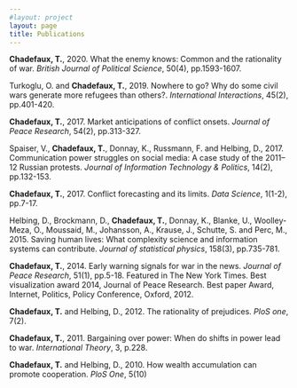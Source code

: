 ```yaml
---
#layout: project
layout: page
title: Publications
---
```



**Chadefaux, T.**, 2020. What the enemy knows: Common and the rationality of war. *British Journal of Political Science*, 50(4), pp.1593-1607.

Turkoglu, O. and **Chadefaux, T.**, 2019. Nowhere to go? Why do some civil wars generate more refugees than others?. *International Interactions*, 45(2), pp.401-420.

**Chadefaux, T.**, 2017. Market anticipations of conflict onsets. *Journal of Peace Research*, 54(2), pp.313-327.

Spaiser, V., **Chadefaux, T.**, Donnay, K., Russmann, F. and Helbing, D., 2017. Communication power struggles on social media: A case study of the 2011–12 Russian protests. *Journal of Information Technology & Politics*, 14(2), pp.132-153.

**Chadefaux, T.**, 2017. Conflict forecasting and its limits. *Data Science*, 1(1-2), pp.7-17.

Helbing, D., Brockmann, D., **Chadefaux, T.**, Donnay, K., Blanke, U., Woolley-Meza, O., Moussaid, M., Johansson, A., Krause, J., Schutte, S. and Perc, M., 2015. Saving human lives: What complexity science and information systems can contribute. *Journal of statistical physics*, 158(3), pp.735-781.

**Chadefaux, T.**, 2014. Early warning signals for war in the news. *Journal of Peace Research*, 51(1), pp.5-18.
Featured in The New York Times.
Best visualization award 2014, Journal of Peace Research.
Best paper Award, Internet, Politics, Policy Conference, Oxford, 2012.

**Chadefaux, T.** and Helbing, D., 2012. The rationality of prejudices. *PloS one*, 7(2).

**Chadefaux, T.**, 2011. Bargaining over power: When do shifts in power lead to war. *International Theory*, 3, p.228.

**Chadefaux, T.** and Helbing, D., 2010. How wealth accumulation can promote cooperation. *PloS One*, 5(10)
